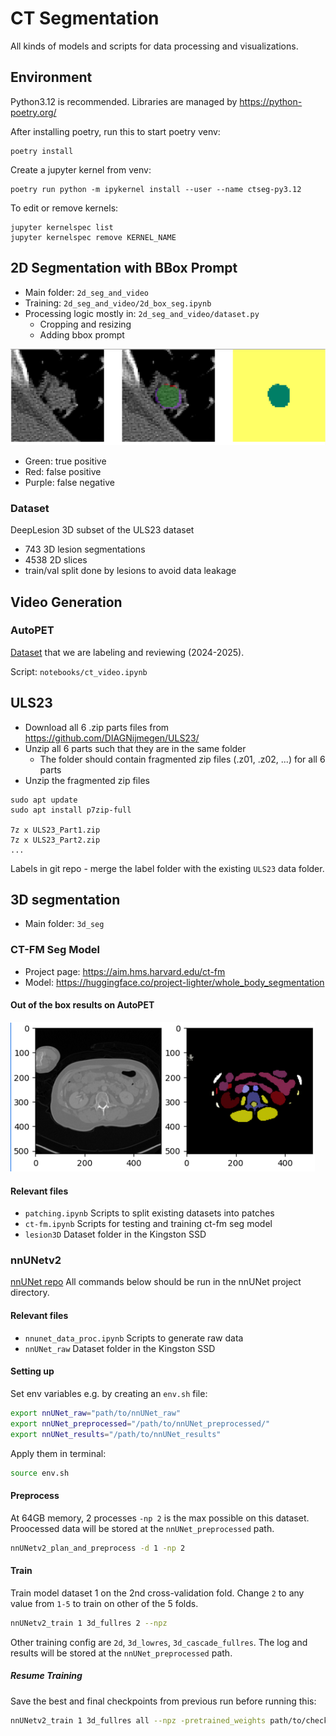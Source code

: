 # CT Segmentation
 All kinds of models and scripts for data processing and visualizations.


## Environment
Python3.12 is recommended. Libraries are managed by https://python-poetry.org/

After installing poetry, run this to start poetry venv:
```commandline
poetry install
```

Create a jupyter kernel from venv:
```commandline
poetry run python -m ipykernel install --user --name ctseg-py3.12
```

To edit or remove kernels:
```commandline
jupyter kernelspec list
jupyter kernelspec remove KERNEL_NAME
```
## 2D Segmentation with BBox Prompt
* Main folder: `2d_seg_and_video`
* Training: `2d_seg_and_video/2d_box_seg.ipynb`
* Processing logic mostly in: `2d_seg_and_video/dataset.py`
  * Cropping and resizing
  * Adding bbox prompt

![img.png](readme/2d_bbox_prompt_seg.png)
* Green: true positive
* Red: false positive
* Purple: false negative

### Dataset
DeepLesion 3D subset of the ULS23 dataset
* 743 3D lesion segmentations
* 4538 2D slices
* train/val split done by lesions to avoid data leakage


## Video Generation
### AutoPET
[Dataset](https://uppsala.app.box.com/folder/286456299982?s=t33kcqjifp0q23fv2zf0i58sz8njxcd7)
that we are labeling and reviewing (2024-2025).

Script: `notebooks/ct_video.ipynb`

## ULS23
* Download all 6 .zip parts files from https://github.com/DIAGNijmegen/ULS23/
* Unzip all 6 parts such that they are in the same folder 
  * The folder should contain fragmented zip files (.z01, .z02, ...) for all 6 parts
* Unzip the fragmented zip files

```commandline
sudo apt update
sudo apt install p7zip-full

7z x ULS23_Part1.zip
7z x ULS23_Part2.zip
...
```

Labels in git repo - merge the label folder with the existing `ULS23` data folder.

## 3D segmentation
* Main folder: `3d_seg`

### CT-FM Seg Model
* Project page: https://aim.hms.harvard.edu/ct-fm
* Model: https://huggingface.co/project-lighter/whole_body_segmentation 

#### Out of the box results on AutoPET
![img.png](readme/ct_fm_sample.png)

#### Relevant files
* `patching.ipynb` Scripts to split existing datasets into patches
* `ct-fm.ipynb` Scripts for testing and training ct-fm seg model
* `lesion3D` Dataset folder in the Kingston SSD

###  nnUNetv2
[nnUNet repo](https://github.com/MIC-DKFZ/nnUNet/blob/master/documentation/how_to_use_nnunet.md) 
All commands below should be run in the nnUNet project directory.

#### Relevant files
* `nnunet_data_proc.ipynb` Scripts to generate raw data
* `nnUNet_raw` Dataset folder in the Kingston SSD

#### Setting up
Set env variables e.g. by creating an `env.sh` file:
```bash
export nnUNet_raw="path/to/nnUNet_raw"
export nnUNet_preprocessed="/path/to/nnUNet_preprocessed/"
export nnUNet_results="/path/to/nnUNet_results"
```
Apply them in terminal:
```bash
source env.sh
```
#### Preprocess
At 64GB memory, 2 processes `-np 2` is the max possible on this dataset. Proocessed data will be stored at the `nnUNet_preprocessed` path.
```bash
nnUNetv2_plan_and_preprocess -d 1 -np 2
```


#### Train
Train model dataset 1 on the 2nd cross-validation fold. Change `2` to any value from `1-5` to train on other of the 5 folds.
```bash
nnUNetv2_train 1 3d_fullres 2 --npz
```
Other training config are `2d`, `3d_lowres`, `3d_cascade_fullres`. The log and results will be stored at the `nnUNet_preprocessed` path.


##### Resume Training
Save the best and final checkpoints from previous run before running this:
```bash
nnUNetv2_train 1 3d_fullres all --npz -pretrained_weights path/to/checkpoint.pth
```
